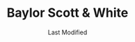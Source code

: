 ---
layout: location-page
date: Last Modified
description: "Local COVID-19 testing is available at Baylor Scott & White in Round Rock, Texas, USA."
permalink: "locations/texas/round-rock/baylor-scott-and-white-1/"
tags:
  - locations
  - texas
title: Baylor Scott & White
uniqueName: baylor-scott-and-white-1
state: Texas
stateAbbr: TX
hood: "Round Rock"
address: "425 University Blvd"
city: "Round Rock"
zip: "78665"
zipsNearby: "76831 77836 77838 77852 77853 77857 73301 73344 78701 78702 78703 78704 78705 78708 78709 78710 78711 78712 78713 78714 78715 78716 78717 78718 78719 78720 78721 78722 78723 78724 78725 78726 78727 78728 78729 78730 78731 78732 78733 78734 78735 78736 78737 78738 78739 78741 78742 78744 78745 78746 78747 78748 78749 78750 78751 78752 78753 78754 78755 78756 78757 78758 78759 78760 78761 78762 78763 78764 78765 78766 78767 78768 78769 78772 78773 78774 78778 78779 78780 78781 78783 78785 78789 78799 76511 78602 76513 78605 78606 78607 78608 76630 78609 76518 78610 76519 78611 76520 78612 78613 78630 76632 76522 78615 78616 76523 78617 78619 78620 76524 78621 78622 78623 76526 76527 78626 78627 78628 78633 78942 76530 78632 76533 76534 78634 78635 76537 78636 76539 76540 76541 76542 76543 76544 76547 76548 76549 78639 78640 76550 78641 78645 78646 78946 78947 78642 78948 76554 78644 76656 78648 78650 78651 78652 78653 78654 78657 78655 78656 76556 76557 76558 78949 78133 76559 76561 78659 76564 78660 78691 78952 78661 78662 76567 76569 78953 76570 78663 78664 78665 78680 78681 78682 78683 76571 78666 78667 76573 78957 78669 78670 76574 76501 76502 76503 76504 76505 76508 76577 76578 78672 76579 78673 78960 78674 78963 78676 78786 78788 78798 76545 76546" 
mapUrl: "http://maps.apple.com/?q=Baylor+Scott+and+White&address=425+University+Blvd,Round+Rock,Texas,78665"
locationType: Drive-thru
phone: "512-509-0200"
website: "https://www.bswhealth.com/locations/round-rock-425-university-clinic/"
onlineBooking: undefined
closed: undefined
closedUpdate: April 21st, 2020
notes: "By appointment only. Requires phone screen. Privately owned."
days: Weekdays
hours: 8AM-5PM
ctaMessage: Learn more
ctaUrl: "https://www.bswhealth.com/locations/round-rock-425-university-clinic/"
---